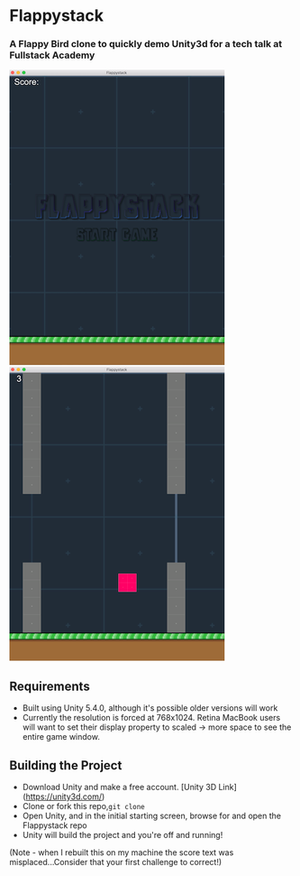 # Flappystack
### A Flappy Bird clone to quickly demo Unity3d for a tech talk at Fullstack Academy
![alt text](https://github.com/kphurley/Flappystack/blob/master/Assets/SS_1.png "SS 1")
![alt text](https://github.com/kphurley/Flappystack/blob/master/Assets/SS_2.png "SS 2")

## Requirements
- Built using Unity 5.4.0, although it's possible older versions will work
- Currently the resolution is forced at 768x1024.  Retina MacBook users will want to
set their display property to scaled -> more space to see the entire game window.

## Building the Project
- Download Unity and make a free account. [Unity 3D Link] (https://unity3d.com/)
- Clone or fork this repo,`git clone`
- Open Unity, and in the initial starting screen, browse for and open the Flappystack repo
- Unity will build the project and you're off and running!

(Note - when I rebuilt this on my machine the score text was misplaced...Consider that your first challenge to correct!)


